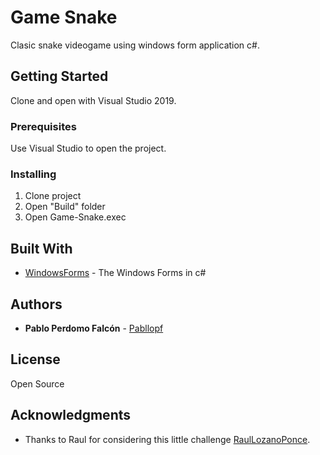 # Game Snake

Clasic snake videogame using windows form application c#. 

## Getting Started

Clone and open with Visual Studio 2019.

### Prerequisites

Use Visual Studio to open the project.

### Installing

1) Clone project
2) Open "Build" folder 
3) Open Game-Snake.exec

## Built With

* [WindowsForms](https://docs.microsoft.com/es-es/dotnet/framework/winforms/) - The Windows Forms in c#

## Authors

* **Pablo Perdomo Falcón** - [Pabllopf](https://github.com/pabllopf)

## License

Open Source

## Acknowledgments

* Thanks to Raul for considering this little challenge [RaulLozanoPonce](https://github.com/RaulLozanoPonce).

